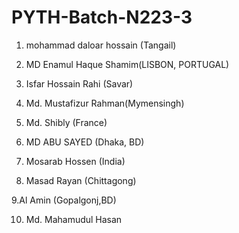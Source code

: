 # PYTH-Batch-N223-3

1. mohammad daloar hossain (Tangail)

2. MD Enamul Haque Shamim(LISBON, PORTUGAL)

3. Isfar Hossain Rahi (Savar)

4. Md. Mustafizur Rahman(Mymensingh)

5. Md. Shibly (France)

6. MD ABU SAYED (Dhaka, BD)

7. Mosarab Hossen (India)

8. Masad Rayan (Chittagong)

9.Al Amin (Gopalgonj,BD)

10. Md. Mahamudul Hasan
